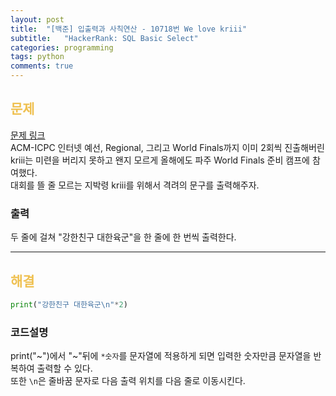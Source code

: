 ```yaml
---
layout: post
title:  "[백준] 입출력과 사칙연산 - 10718번 We love kriii"
subtitle:   "HackerRank: SQL Basic Select"
categories: programming
tags: python
comments: true
---
```

##  <font color = "#EFC050"> 문제 </font>    
[문제 링크](https://www.acmicpc.net/problem/10718) <br>
ACM-ICPC 인터넷 예선, Regional, 그리고 World Finals까지 이미 2회씩 진출해버린 kriii는 미련을 버리지 못하고 왠지 모르게 올해에도 파주 World Finals 준비 캠프에 참여했다. <br>
대회를 뜰 줄 모르는 지박령 kriii를 위해서 격려의 문구를 출력해주자.

###  출력
두 줄에 걸쳐 "강한친구 대한육군"을 한 줄에 한 번씩 출력한다.

--------

##  <font color = "#EFC050"> 해결 </font>  
```python
print("강한친구 대한육군\n"*2)
```

### 코드설명
print("~")에서 "~"뒤에 `*숫자`를 문자열에 적용하게 되면 입력한 숫자만큼 문자열을 반복하여 출력할 수 있다.<br>
또한 `\n`은 줄바꿈 문자로 다음 출력 위치를 다음 줄로 이동시킨다.
